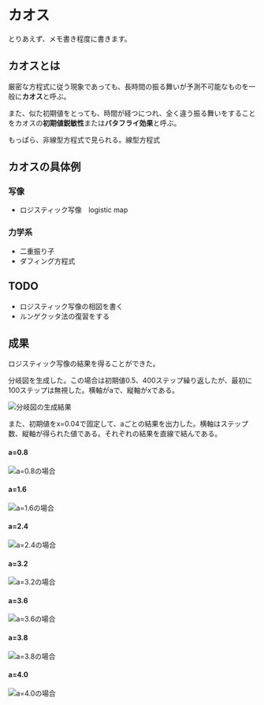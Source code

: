 # カオス

とりあえず、メモ書き程度に書きます。

## カオスとは

厳密な方程式に従う現象であっても、長時間の振る舞いが予測不可能なものを一般に**カオス**と呼ぶ。

また、似た初期値をとっても、時間が経つにつれ、全く違う振る舞いをすることをカオスの**初期値鋭敏性**または**バタフライ効果**と呼ぶ。

もっぱら、非線型方程式で見られる。線型方程式

## カオスの具体例

### 写像
- ロジスティック写像　logistic map

### 力学系
- 二重振り子
- ダフィング方程式　


## TODO

- ロジスティック写像の相図を書く
- ルンゲクッタ法の復習をする

## 成果

ロジスティック写像の結果を得ることができた。

分岐図を生成した。この場合は初期値0.5、400ステップ繰り返したが、最初に100ステップは無視した。横軸がaで、縦軸がxである。

![分岐図の生成結果](logistic/test.png)

また、初期値をx=0.04で固定して、aごとの結果を出力した。横軸はステップ数、縦軸が得られた値である。それぞれの結果を直線で結んである。

#### a=0.8
![a=0.8の場合](logistic/0.8.png)

#### a=1.6
![a=1.6の場合](logistic/1.6.png)

#### a=2.4
![a=2.4の場合](logistic/2.4.png)

#### a=3.2
![a=3.2の場合](logistic/3.2.png)

#### a=3.6
![a=3.6の場合](logistic/3.6.png)

#### a=3.8
![a=3.8の場合](logistic/3.8.png)

#### a=4.0
![a=4.0の場合](logistic/4.png)
